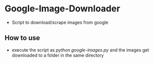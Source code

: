 # Google-Image-Downloader
- Script to download/scrape images from google

## How to use
- execute the script as *python google-images.py* and the images get downloaded to a folder in the same directory

